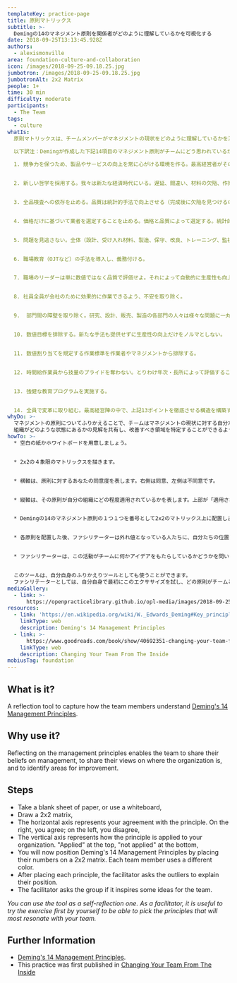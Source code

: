 ```yaml
---
templateKey: practice-page
title: 原則マトリックス
subtitle: >-
  Demingの14のマネジメント原則を関係者がどのように理解しているかを可視化する
date: 2018-09-25T13:13:45.928Z
authors:
  - alexismonville
area: foundation-culture-and-collaboration
icon: /images/2018-09-25-09.18.25.jpg
jumbotron: /images/2018-09-25-09.18.25.jpg
jumbotronAlt: 2x2 Matrix
people: 1+
time: 30 min
difficulty: moderate
participants:
  - The Team
tags:
  - culture
whatIs:
  原則マトリックスは、チームメンバーがマネジメントの現状をどのように理解しているかを測るためのふりかえりのツールです。
  
  以下訳注：Demingが作成した下記14項目のマネジメント原則がチームにどう思われているかを測るツールです。

  1. 競争力を保つため、製品やサービスの向上を常に心がける環境を作る。最高経営者がその責任者を決める。


  2. 新しい哲学を採用する。我々は新たな経済時代にいる。遅延、間違い、材料の欠陥、作業の欠陥などの一般常識となっている水準には満足できない。


  3. 全品検査への依存を止める。品質は統計的手法で向上させる（完成後に欠陥を見つけるのではなく、欠陥を防止せよ）。


  4. 価格だけに基づいて業者を選定することを止める。価格と品質によって選定する。統計的手法に基づく品質保証のできない業者は排除していく。


  5. 問題を見逃さない。全体（設計、受け入れ材料、製造、保守、改良、トレーニング、監視、再教育）を継続的に向上させるのがマネジメントの役割である。


  6. 職場教育（OJTなど）の手法を導入し、義務付ける。


  7. 職場のリーダーは単に数値ではなく品質で評価せよ。それによって自動的に生産性も向上する。マネジメントは、職場のリーダーから様々な障害（固有の欠陥、保守不足の機械、貧弱なツール、あいまいな作業定義など）について報告を受けたら、迅速に対応できるよう準備しておかなければならない。


  8. 社員全員が会社のために効果的に作業できるよう、不安を取り除く。


  9.  部門間の障壁を取り除く。研究、設計、販売、製造の各部門の人々は様々な問題に一丸となって対応しなければならない。


  10. 数値目標を排除する。新たな手法も提供せずに生産性の向上だけをノルマとしない。


  11. 数値割り当てを規定する作業標準を作業者やマネジメントから排除する。


  12. 時間給作業員から技量のプライドを奪わない。とりわけ年次・長所によって評価することや目標による管理は廃止する。


  13. 強健な教育プログラムを実施する。


  14. 全員で変革に取り組む。最高経営陣の中で、上記13ポイントを徹底させる構造を構築する。
whyDo: >-
  マネジメントの原則についてふりかえることで、チームはマネジメントの現状に対する自分たちの考えを共有でき、
  組織がどのような状態にあるかの見解を共有し、改善すべき領域を特定することができるようになります。
howTo: >-
  * 空白の紙かホワイトボードを用意しましょう。


  * 2x2の４象限のマトリックスを描きます。


  * 横軸は、原則に対するあなたの同意度を表します。右側は同意、左側は不同意です。


  * 縦軸は、その原則が自分の組織にどの程度適用されているかを表します。上部が「適用されている」、下部が「適用されていない」です。


  * Demingの14のマネジメント原則の１つ１つを番号として2x2のマトリックス上に配置します。メンバー毎に異なる色のペンを使用しましょう。


  * 各原則を配置した後、ファシリテーターは外れ値となっている人たちに、自分たちの位置づけの理由を説明するようお願いしましょう。


  * ファシリテーターは、この活動がチームに何かアイデアをもたらしているかどうかを問いかけましょう。


  このツールは、自分自身のふりかえりツールとしても使うことができます。
  ファシリテーターとしては、自分自身で最初にこのエクササイズを試し、どの原則がチームと最も馴染むかを把握しておくと役立ちます。
mediaGallery:
  - link: >-
      https://openpracticelibrary.github.io/opl-media/images/2018-09-25-09.18.25.jpg
resources:
  - link: 'https://en.wikipedia.org/wiki/W._Edwards_Deming#Key_principles'
    linkType: web
    description: Deming's 14 Management Principles
  - link: >-
      https://www.goodreads.com/book/show/40692351-changing-your-team-from-the-inside
    linkType: web
    description: Changing Your Team From The Inside
mobiusTag: foundation
---
```

## What is it?

A reflection tool to capture how the team members understand [Deming's 14 Management Principles](https://en.wikipedia.org/wiki/W._Edwards_Deming#Key_principles).

## Why use it?

Reflecting on the management principles enables the team to share their beliefs on management, to share their views on where the organization is, and to identify areas for improvement.

## Steps

- Take a blank sheet of paper, or use a whiteboard,
- Draw a 2x2 matrix,
- The horizontal axis represents your agreement with the principle. On the right, you agree; on the left, you disagree,
- The vertical axis represents how the principle is applied to your organization. "Applied" at the top, "not applied" at the bottom,
- You will now position Deming's 14 Management Principles by placing their numbers on a 2x2 matrix. Each team member uses a different color.
- After placing each principle, the facilitator asks the outliers to explain their position.
- The facilitator asks the group if it inspires some ideas for the team.

_You can use the tool as a self-reflection one. As a facilitator, it is useful to try the exercise first by yourself to be able to pick the principles that will most resonate with your team._

## Further Information

- [Deming's 14 Management Principles](https://en.wikipedia.org/wiki/W._Edwards_Deming#Key_principles).
- This practice was first published in [Changing Your Team From The Inside](https://www.goodreads.com/book/show/40692351-changing-your-team-from-the-inside)
